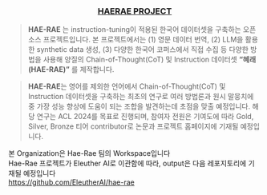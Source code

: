 <h3 align='center'><a href="https://github.com/HAETAE-project">HAERAE PROJECT</a></h3>

> **HAE-RAE** 는 instruction-tuning이 적용된 한국어  데이터셋을 구축하는 오픈소스 프로젝트입니다. 
본 프로젝트에서는 (1) 영문 데이터 번역, (2) LLM을 활용한 synthetic data 생성, (3) 다양한 한국어 코퍼스에서 직접 수집 등 다양한 방법을 사용해 양질의 Chain-of-Thought(CoT) 및 Instruction 데이터셋 **“혜래 (HAE-RAE)”** 를 제작합니다.
> 

> **HAE-RAE**는 영어를 제외한 언어에서 Chain-of-Thought(CoT) 및 Instruction 데이터셋을 구축하는 최초의 연구로 여러 방법론과 원시 말뭉치에 중 가장 성능 향상에 도움이 되는 조합을 발견하는데 초점을 맞출 예정입니다. 해당 연구는 ACL 2024를 목표로 진행되며, 참여자 전원은 기여도에 따라 Gold, Silver, Bronze 티어 contributor로 논문과 프로젝트 홈페이지에 기재될 예정입니다.
>

본 Organization은 Hae-Rae 팀의 Workspace입니다  
Hae-Rae 프로젝트가 Eleuther AI로 이관함에 따라, output은 다음 레포지토리에 기재될 예정입니다  
https://github.com/EleutherAI/hae-rae
